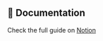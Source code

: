 ## 📄 Documentation
Check the full guide on [Notion](https://bush-utahraptor-4ed.notion.site/Selenium-Web-driver-and-Python-1a276f65162c80c9bcd5e17213fbd0c9)
